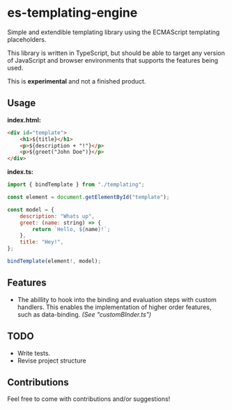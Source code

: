 es-templating-engine
==

Simple and extendible templating library using the ECMAScript templating placeholders.

This library is written in TypeScript, but should be able to target any version of JavaScript and browser environments that supports the features being used.

This is **experimental** and not a finished product.

## Usage

**index.html:**

```html
<div id="template">        
    <h1>${title}</h1>
    <p>${description + "!"}</p>
    <p>${greet("John Doe")}</p>
</div>
```

**index.ts:**

```js
import { bindTemplate } from "./templating";

const element = document.getElementById("template");

const model = {
    description: "Whats up",
    greet: (name: string) => {
        return `Hello, ${name}!`;
    },
    title: "Hey!",
};

bindTemplate(element!, model);
```

## Features
* The abillity to hook into the binding and evaluation steps with custom handlers. This enables the implementation of higher order features, such as data-binding. *(See "customBInder.ts")*

## TODO
* Write tests.
* Revise project structure

## Contributions
Feel free to come with contributions and/or suggestions!